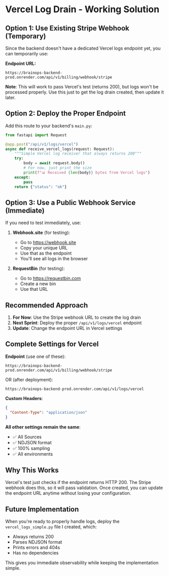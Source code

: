 # Vercel Log Drain - Working Solution

## Option 1: Use Existing Stripe Webhook (Temporary)

Since the backend doesn't have a dedicated Vercel logs endpoint yet, you can temporarily use:

**Endpoint URL:**
```
https://brainops-backend-prod.onrender.com/api/v1/billing/webhook/stripe
```

**Note**: This will work to pass Vercel's test (returns 200), but logs won't be processed properly. Use this just to get the log drain created, then update it later.

## Option 2: Deploy the Proper Endpoint

Add this route to your backend's `main.py`:

```python
from fastapi import Request

@app.post("/api/v1/logs/vercel")
async def receive_vercel_logs(request: Request):
    """Simple Vercel log receiver that always returns 200"""
    try:
        body = await request.body()
        # For now, just print the size
        print(f"📊 Received {len(body)} bytes from Vercel logs")
    except:
        pass
    return {"status": "ok"}
```

## Option 3: Use a Public Webhook Service (Immediate)

If you need to test immediately, use:

1. **Webhook.site** (for testing):
   - Go to https://webhook.site
   - Copy your unique URL
   - Use that as the endpoint
   - You'll see all logs in the browser

2. **RequestBin** (for testing):
   - Go to https://requestbin.com
   - Create a new bin
   - Use that URL

## Recommended Approach

1. **For Now**: Use the Stripe webhook URL to create the log drain
2. **Next Sprint**: Deploy the proper `/api/v1/logs/vercel` endpoint
3. **Update**: Change the endpoint URL in Vercel settings

## Complete Settings for Vercel

**Endpoint** (use one of these):
```
https://brainops-backend-prod.onrender.com/api/v1/billing/webhook/stripe
```
OR (after deployment):
```
https://brainops-backend-prod.onrender.com/api/v1/logs/vercel
```

**Custom Headers**:
```json
{
  "Content-Type": "application/json"
}
```

**All other settings remain the same**:
- ✅ All Sources
- ✅ NDJSON format
- ✅ 100% sampling
- ✅ All environments

## Why This Works

Vercel's test just checks if the endpoint returns HTTP 200. The Stripe webhook does this, so it will pass validation. Once created, you can update the endpoint URL anytime without losing your configuration.

## Future Implementation

When you're ready to properly handle logs, deploy the `vercel_logs_simple.py` file I created, which:
- Always returns 200
- Parses NDJSON format
- Prints errors and 404s
- Has no dependencies

This gives you immediate observability while keeping the implementation simple.